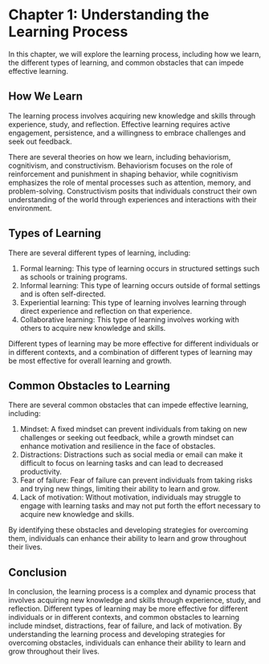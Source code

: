 Chapter 1: Understanding the Learning Process
=============================================

In this chapter, we will explore the learning process, including how we learn, the different types of learning, and common obstacles that can impede effective learning.

How We Learn
------------

The learning process involves acquiring new knowledge and skills through experience, study, and reflection. Effective learning requires active engagement, persistence, and a willingness to embrace challenges and seek out feedback.

There are several theories on how we learn, including behaviorism, cognitivism, and constructivism. Behaviorism focuses on the role of reinforcement and punishment in shaping behavior, while cognitivism emphasizes the role of mental processes such as attention, memory, and problem-solving. Constructivism posits that individuals construct their own understanding of the world through experiences and interactions with their environment.

Types of Learning
-----------------

There are several different types of learning, including:

1. Formal learning: This type of learning occurs in structured settings such as schools or training programs.
2. Informal learning: This type of learning occurs outside of formal settings and is often self-directed.
3. Experiential learning: This type of learning involves learning through direct experience and reflection on that experience.
4. Collaborative learning: This type of learning involves working with others to acquire new knowledge and skills.

Different types of learning may be more effective for different individuals or in different contexts, and a combination of different types of learning may be most effective for overall learning and growth.

Common Obstacles to Learning
----------------------------

There are several common obstacles that can impede effective learning, including:

1. Mindset: A fixed mindset can prevent individuals from taking on new challenges or seeking out feedback, while a growth mindset can enhance motivation and resilience in the face of obstacles.
2. Distractions: Distractions such as social media or email can make it difficult to focus on learning tasks and can lead to decreased productivity.
3. Fear of failure: Fear of failure can prevent individuals from taking risks and trying new things, limiting their ability to learn and grow.
4. Lack of motivation: Without motivation, individuals may struggle to engage with learning tasks and may not put forth the effort necessary to acquire new knowledge and skills.

By identifying these obstacles and developing strategies for overcoming them, individuals can enhance their ability to learn and grow throughout their lives.

Conclusion
----------

In conclusion, the learning process is a complex and dynamic process that involves acquiring new knowledge and skills through experience, study, and reflection. Different types of learning may be more effective for different individuals or in different contexts, and common obstacles to learning include mindset, distractions, fear of failure, and lack of motivation. By understanding the learning process and developing strategies for overcoming obstacles, individuals can enhance their ability to learn and grow throughout their lives.
